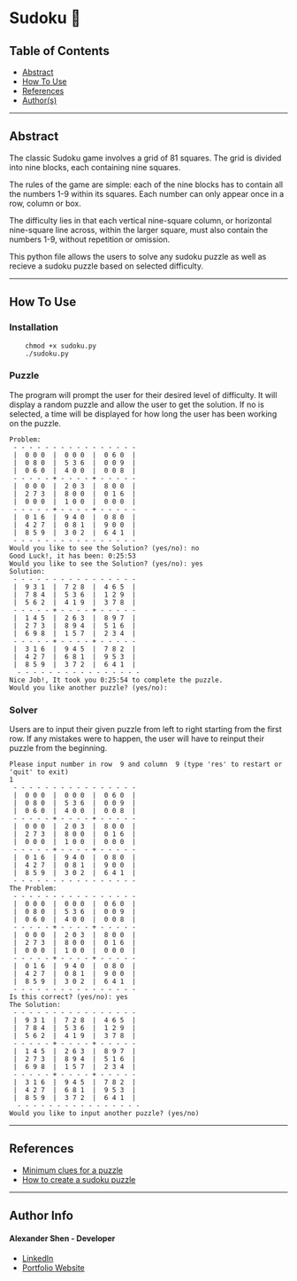 # Sudoku 🧩

## Table of Contents
- [Abstract](#Abstract)
- [How To Use](#how-to-use)
- [References](#references)
- [Author(s)](#author-info)

---

## Abstract

The classic Sudoku game involves a grid of 81 squares. The grid is divided into nine blocks, each containing nine squares.

The rules of the game are simple: each of the nine blocks has to contain all the numbers 1-9 within its squares. Each number can only appear once in a row, column or box.

The difficulty lies in that each vertical nine-square column, or horizontal nine-square line across, within the larger square, must also contain the numbers 1-9, without repetition or omission.

This python file allows the users to solve any sudoku puzzle as well as recieve a sudoku puzzle based on selected difficulty.

---

## How To Use

### Installation
```
    chmod +x sudoku.py
    ./sudoku.py
```
### Puzzle
The program will prompt the user for their desired level of difficulty. It will display a random puzzle and allow the user to get the solution. If no is selected, a time will be displayed for how long the user has been working on the puzzle.
```
Problem:
 - - - - - - - - - - - - - - - -
 |  0 0 0  |  0 0 0  |  0 6 0  |
 |  0 8 0  |  5 3 6  |  0 0 9  |
 |  0 6 0  |  4 0 0  |  0 0 8  |
 - - - - - + - - - - + - - - - -
 |  0 0 0  |  2 0 3  |  8 0 0  |
 |  2 7 3  |  8 0 0  |  0 1 6  |
 |  0 0 0  |  1 0 0  |  0 0 0  |
 - - - - - + - - - - + - - - - -
 |  0 1 6  |  9 4 0  |  0 8 0  |
 |  4 2 7  |  0 8 1  |  9 0 0  |
 |  8 5 9  |  3 0 2  |  6 4 1  |
 - - - - - - - - - - - - - - - -
Would you like to see the Solution? (yes/no): no
Good Luck!, it has been: 0:25:53
Would you like to see the Solution? (yes/no): yes
Solution:
 - - - - - - - - - - - - - - - -
 |  9 3 1  |  7 2 8  |  4 6 5  |
 |  7 8 4  |  5 3 6  |  1 2 9  |
 |  5 6 2  |  4 1 9  |  3 7 8  |
 - - - - - + - - - - + - - - - -
 |  1 4 5  |  2 6 3  |  8 9 7  |
 |  2 7 3  |  8 9 4  |  5 1 6  |
 |  6 9 8  |  1 5 7  |  2 3 4  |
 - - - - - + - - - - + - - - - -
 |  3 1 6  |  9 4 5  |  7 8 2  |
 |  4 2 7  |  6 8 1  |  9 5 3  |
 |  8 5 9  |  3 7 2  |  6 4 1  |
  - - - - - - - - - - - - - - - -
Nice Job!, It took you 0:25:54 to complete the puzzle.
Would you like another puzzle? (yes/no): 
```
### Solver
Users are to input their given puzzle from left to right starting from the first row. If any mistakes were to happen, the user will have to reinput their puzzle from the beginning. 

```
Please input number in row  9 and column  9 (type 'res' to restart or 'quit' to exit)
1
 - - - - - - - - - - - - - - - -
 |  0 0 0  |  0 0 0  |  0 6 0  |
 |  0 8 0  |  5 3 6  |  0 0 9  |
 |  0 6 0  |  4 0 0  |  0 0 8  |
 - - - - - + - - - - + - - - - -
 |  0 0 0  |  2 0 3  |  8 0 0  |
 |  2 7 3  |  8 0 0  |  0 1 6  |
 |  0 0 0  |  1 0 0  |  0 0 0  |
 - - - - - + - - - - + - - - - -
 |  0 1 6  |  9 4 0  |  0 8 0  |
 |  4 2 7  |  0 8 1  |  9 0 0  |
 |  8 5 9  |  3 0 2  |  6 4 1  |
 - - - - - - - - - - - - - - - -
The Problem:
 - - - - - - - - - - - - - - - -
 |  0 0 0  |  0 0 0  |  0 6 0  |
 |  0 8 0  |  5 3 6  |  0 0 9  |
 |  0 6 0  |  4 0 0  |  0 0 8  |
 - - - - - + - - - - + - - - - -
 |  0 0 0  |  2 0 3  |  8 0 0  |
 |  2 7 3  |  8 0 0  |  0 1 6  |
 |  0 0 0  |  1 0 0  |  0 0 0  |
 - - - - - + - - - - + - - - - -
 |  0 1 6  |  9 4 0  |  0 8 0  |
 |  4 2 7  |  0 8 1  |  9 0 0  |
 |  8 5 9  |  3 0 2  |  6 4 1  |
 - - - - - - - - - - - - - - - -
Is this correct? (yes/no): yes
The Solution:
 - - - - - - - - - - - - - - - -
 |  9 3 1  |  7 2 8  |  4 6 5  |
 |  7 8 4  |  5 3 6  |  1 2 9  |
 |  5 6 2  |  4 1 9  |  3 7 8  |
 - - - - - + - - - - + - - - - -
 |  1 4 5  |  2 6 3  |  8 9 7  |
 |  2 7 3  |  8 9 4  |  5 1 6  |
 |  6 9 8  |  1 5 7  |  2 3 4  |
 - - - - - + - - - - + - - - - -
 |  3 1 6  |  9 4 5  |  7 8 2  |
 |  4 2 7  |  6 8 1  |  9 5 3  |
 |  8 5 9  |  3 7 2  |  6 4 1  |
  - - - - - - - - - - - - - - - -
Would you like to input another puzzle? (yes/no)
```
---

## References

- [Minimum clues for a puzzle](https://www.technologyreview.com/2012/01/06/188520/mathematicians-solve-minimum-sudoku-problem/#:~:text=Sudoku%20fanatics%20have%20found%20numerous,lurking%20somewhere%20in%20puzzle%20space)
- [How to create a sudoku puzzle](https://www.sudokuwiki.org/sudoku_creation_and_grading.pdf)

---

## Author Info
#### Alexander Shen - Developer
- [LinkedIn](https://www.linkedin.com/in/shenalexw/)
- [Portfolio Website](https://shenalexw.github.io/)
